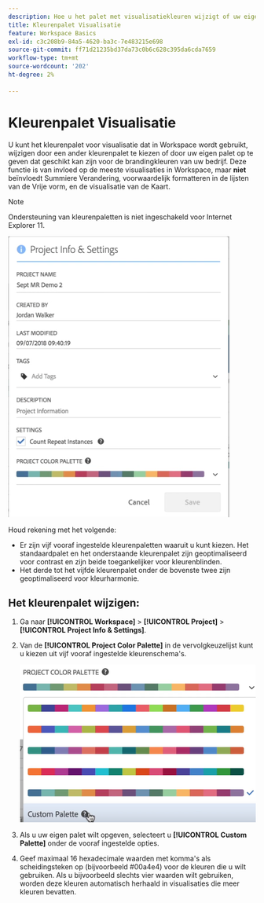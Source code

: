 ```yaml
---
description: Hoe u het palet met visualisatiekleuren wijzigt of uw eigen aangepaste kleurenpalet opgeeft.
title: Kleurenpalet Visualisatie
feature: Workspace Basics
exl-id: c3c208b9-84a5-4620-ba3c-7e483215e698
source-git-commit: ff71d21235bd37da73c0b6c628c395da6cda7659
workflow-type: tm+mt
source-wordcount: '202'
ht-degree: 2%

---
```


# Kleurenpalet Visualisatie

U kunt het kleurenpalet voor visualisatie dat in Workspace wordt gebruikt, wijzigen door een ander kleurenpalet te kiezen of door uw eigen palet op te geven dat geschikt kan zijn voor de brandingkleuren van uw bedrijf. Deze functie is van invloed op de meeste visualisaties in Workspace, maar **niet** beïnvloedt Summiere Verandering, voorwaardelijk formatteren in de lijsten van de Vrije vorm, en de visualisatie van de Kaart.

>[!NOTE]
>
>Ondersteuning van kleurenpaletten is niet ingeschakeld voor Internet Explorer 11.

![](assets/color_palettes.png)

Houd rekening met het volgende:

* Er zijn vijf vooraf ingestelde kleurenpaletten waaruit u kunt kiezen. Het standaardpalet en het onderstaande kleurenpalet zijn geoptimaliseerd voor contrast en zijn beide toegankelijker voor kleurenblinden.
* Het derde tot het vijfde kleurenpalet onder de bovenste twee zijn geoptimaliseerd voor kleurharmonie.

## Het kleurenpalet wijzigen:

1. Ga naar **[!UICONTROL Workspace]** > **[!UICONTROL Project]** > **[!UICONTROL Project Info & Settings]**.
1. Van de **[!UICONTROL Project Color Palette]** in de vervolgkeuzelijst kunt u kiezen uit vijf vooraf ingestelde kleurenschema&#39;s.

   ![](assets/custom_palette.png)

1. Als u uw eigen palet wilt opgeven, selecteert u **[!UICONTROL Custom Palette]** onder de vooraf ingestelde opties.
1. Geef maximaal 16 hexadecimale waarden met komma&#39;s als scheidingsteken op (bijvoorbeeld #00a4e4) voor de kleuren die u wilt gebruiken. Als u bijvoorbeeld slechts vier waarden wilt gebruiken, worden deze kleuren automatisch herhaald in visualisaties die meer kleuren bevatten.
